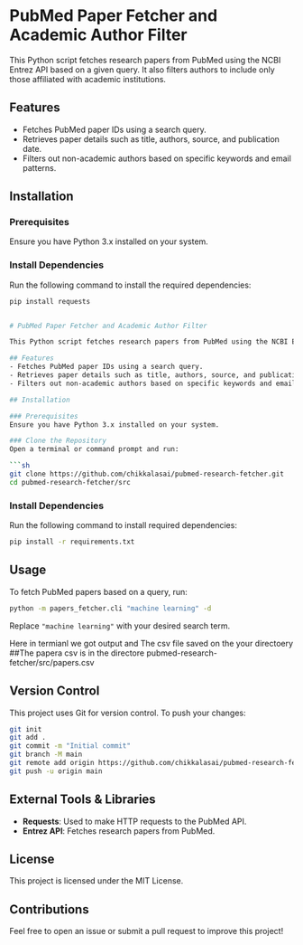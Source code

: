 # PubMed Paper Fetcher and Academic Author Filter

This Python script fetches research papers from PubMed using the NCBI Entrez API based on a given query. It also filters authors to include only those affiliated with academic institutions.

## Features
- Fetches PubMed paper IDs using a search query.
- Retrieves paper details such as title, authors, source, and publication date.
- Filters out non-academic authors based on specific keywords and email patterns.

## Installation

### Prerequisites
Ensure you have Python 3.x installed on your system.

### Install Dependencies
Run the following command to install the required dependencies:

```sh
pip install requests


# PubMed Paper Fetcher and Academic Author Filter

This Python script fetches research papers from PubMed using the NCBI Entrez API based on a given query. It also filters authors to include only those affiliated with academic institutions.

## Features
- Fetches PubMed paper IDs using a search query.
- Retrieves paper details such as title, authors, source, and publication date.
- Filters out non-academic authors based on specific keywords and email patterns.

## Installation

### Prerequisites
Ensure you have Python 3.x installed on your system.

### Clone the Repository
Open a terminal or command prompt and run:

```sh
git clone https://github.com/chikkalasai/pubmed-research-fetcher.git
cd pubmed-research-fetcher/src
```

### Install Dependencies
Run the following command to install required dependencies:

```sh
pip install -r requirements.txt
```

## Usage
To fetch PubMed papers based on a query, run:

```sh
python -m papers_fetcher.cli "machine learning" -d
```

Replace `"machine learning"` with your desired search term.

Here in termianl we got output and 
The csv file saved on the your directoery
##The papera csv is in the directore
pubmed-research-fetcher/src/papers.csv

## Version Control
This project uses Git for version control. To push your changes:

```sh
git init
git add .
git commit -m "Initial commit"
git branch -M main
git remote add origin https://github.com/chikkalasai/pubmed-research-fetcher.git
git push -u origin main
```

## External Tools & Libraries
- **Requests**: Used to make HTTP requests to the PubMed API.
- **Entrez API**: Fetches research papers from PubMed.

## License
This project is licensed under the MIT License.

## Contributions
Feel free to open an issue or submit a pull request to improve this project!




